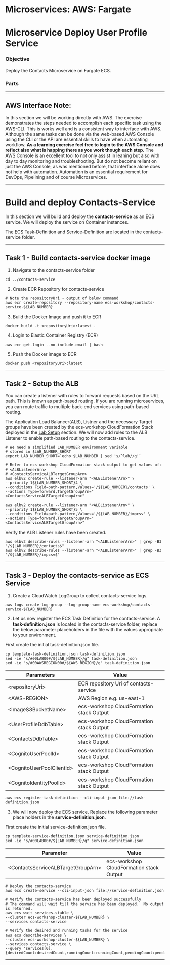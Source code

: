 # Microservices: AWS: Fargate
# Microservice Deploy User Profile Service

### Objective

Deploy the Contacts Microservice on Fargate ECS.

### Parts


___

## AWS Interface Note:

In this section we will be working directly with AWS.  The exercise demonstrates the steps needed to accomplish each specific task using the AWS-CLI.  This is works well and is a consistent way to interface with AWS.  Although the same tasks can be done via the web-based AWS Console using the CLI or the API are essential skills to have when automating workflow.  __As a learning exercise feel free to login to the AWS Console and reflect also what is happing there as you work though each step.__  The AWS Console is an excellent tool to not only assist in leaning but also with day to day monitoring and troubleshooting.   But do not become reliant on just the AWS Console, as was mentioned before, that interface alone does not help with automation.  Automation is an essential requirement for DevOps, Pipelining and of course Microservices.

___


# Build and deploy Contacts-Service

In this section we will build and deploy the **contacts-service** as an ECS service. We will deploy the service on Container instances.

The ECS Task-Definition and Service-Definition are located in the contacts-service folder.

___

## Task 1 - Build contacts-service docker image

1. Navigate to the contacts-service folder

~~~shell
cd ../contacts-service
~~~

2. Create ECR Repository for contacts-service

~~~shell
# Note the repositoryUri - output of below command
aws ecr create-repository --repository-name ecs-workshop/contacts-service-${LAB_NUMBER}
~~~

3. Build the Docker Image and push it to ECR

~~~shell
docker build -t <repositoryUri>:latest .
~~~

4. Login to Elastic Container Registry (ECR)

~~~shell
aws ecr get-login --no-include-email | bash
~~~

5. Push the Docker image to ECR

~~~shell
docker push <repositoryUri>:latest
~~~

___

## Task 2 - Setup the ALB

You can create a listener with rules to forward requests based on the URL path. This is known as path-based routing. If you are running microservices, you can route traffic to multiple back-end services using path-based routing.

The Application Load Balancer(ALB), Listner and the necessary Target groups have been created by the ecs-workshop CloudFormation Stack deployed in the [Lab Setup](lab-guides/lab-setup.md) section. We will now add rules to the ALB Listener to enable path-based routing to the contacts-service.

~~~shell
# We need a simplified LAB_NUMBER environment variable
# stored in $LAB_NUMBER_SHORT
export LAB_NUMBER_SHORT=`echo $LAB_NUMBER | sed 's/^lab//g'`

# Refer to ecs-workshop CloudFormation stack output to get values of:
# <ALBListenerArn>
# <ContactsServiceALBTargetGroupArn>
aws elbv2 create-rule --listener-arn "<ALBListenerArn>" \
--priority 1${LAB_NUMBER_SHORT}4 \
--conditions Field=path-pattern,Values='/${LAB_NUMBER}/contacts' \
--actions Type=forward,TargetGroupArn="<ContactsServiceALBTargetGroupArn>"

aws elbv2 create-rule --listener-arn "<ALBListenerArn>" \
--priority 1${LAB_NUMBER_SHORT}5 \
--conditions Field=path-pattern,Values='/${LAB_NUMBER}/impcsv' \
--actions Type=forward,TargetGroupArn="<ContactsServiceALBTargetGroupArn>"
~~~

Verify the ALB Listener rules have been created.

~~~shell
aws elbv2 describe-rules --listener-arn "<ALBListenerArn>" | grep -B3 "/${LAB_NUMBER}/contacts$"
aws elbv2 describe-rules --listener-arn "<ALBListenerArn>" | grep -B3 "/${LAB_NUMBER}/impcsv$"
~~~

___

## Task 3 - Deploy the contacts-service as ECS Service

1. Create a CloudWatch LogGroup to collect contacts-service logs.

~~~shell
aws logs create-log-group --log-group-name ecs-workshop/contacts-service-${LAB_NUMBER}
~~~

2. Let us now register the ECS Task Definition for the contacts-service. A **task-definition.json** is located in the contacts-service folder, replace the below parameter placeholders in the file with the values appropriate to your environment.

First create the initial task-definition.json file.

~~~shell
cp template-task-definition.json task-definition.json
sed -ie "s/#00LAB00#/${LAB_NUMBER}/g" task-definition.json
sed -ie "s/#00AWSREGION00#/${AWS_REGION}/g" task-definition.json
~~~

|Parameters                          | Value                                         |
|------------------------------------|-----------------------------------------------|
|&lt;repositoryUri&gt;               | ECR repository Uri of contacts-service        |
|&lt;AWS-REGION&gt;                  | AWS Region e.g. us-east-1                     |
|&lt;ImageS3BucketName&gt;           | ecs-workshop CloudFormation stack Output      |
|&lt;UserProfileDdbTable&gt;         | ecs-workshop CloudFormation stack Output      |
|&lt;ContactsDdbTable&gt;            | ecs-workshop CloudFormation stack Output      |
|&lt;CognitoUserPoolId&gt;           | ecs-workshop CloudFormation stack Output      |
|&lt;CognitoUserPoolClientId&gt;     | ecs-workshop CloudFormation stack Output      |
|&lt;CognitoIdentityPoolId&gt;       | ecs-workshop CloudFormation stack Output      |

~~~shell
aws ecs register-task-definition --cli-input-json file://task-definition.json
~~~

3. We will now deploy the ECS service. Replace the following parameter place holders in the **service-definition.json**.

First create the initial service-definition.json file.

~~~shell
cp template-service-definition.json service-definition.json
sed -ie "s/#00LAB00#/${LAB_NUMBER}/g" service-definition.json
~~~

| Parameter                              | Value                                    |
|----------------------------------------|------------------------------------------|
|&lt;ContactsServiceALBTargetGroupArn&gt;| ecs-workshop CloudFormation stack Output |

~~~shell
# Deploy the contacts-service
aws ecs create-service --cli-input-json file://service-definition.json

# Verify the contacts-service has been deployed successfully
# The command will wait till the service has been deployed.  No output is returned.
aws ecs wait services-stable \
--cluster ecs-workshop-cluster-${LAB_NUMBER} \
--services contacts-service

# Verify the desired and running tasks for the service
aws ecs describe-services \
--cluster ecs-workshop-cluster-${LAB_NUMBER} \
--services contacts-service \
--query 'services[0].{desiredCount:desiredCount,runningCount:runningCount,pendingCount:pendingCount}'
~~~

___

